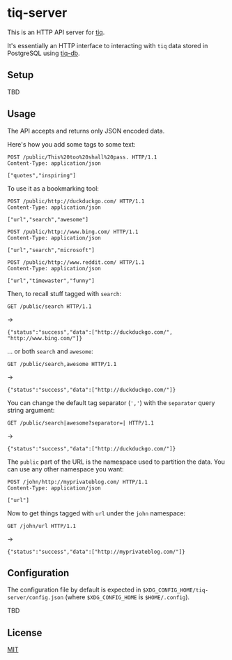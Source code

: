 tiq-server
==========

This is an HTTP API server for [tiq](https://github.com/imiric/tiq).

It's essentially an HTTP interface to interacting with `tiq` data stored in
PostgreSQL using [tiq-db](https://github.com/imiric/tiq-db).


Setup
-----

TBD


Usage
-----

The API accepts and returns only JSON encoded data.

Here's how you add some tags to some text:

```
POST /public/This%20too%20shall%20pass. HTTP/1.1
Content-Type: application/json

["quotes","inspiring"]
```

To use it as a bookmarking tool:

```
POST /public/http://duckduckgo.com/ HTTP/1.1
Content-Type: application/json

["url","search","awesome"]
```

```
POST /public/http://www.bing.com/ HTTP/1.1
Content-Type: application/json

["url","search","microsoft"]
```

```
POST /public/http://www.reddit.com/ HTTP/1.1
Content-Type: application/json

["url","timewaster","funny"]
```

Then, to recall stuff tagged with `search`:
```
GET /public/search HTTP/1.1
```
->
```
{"status":"success","data":["http://duckduckgo.com/", "http://www.bing.com/"]}
```

... or both `search` and `awesome`:
```
GET /public/search,awesome HTTP/1.1
```
->
```
{"status":"success","data":["http://duckduckgo.com/"]}
```

You can change the default tag separator (`','`) with the `separator` query
string argument:

```
GET /public/search|awesome?separator=| HTTP/1.1
```
->
```
{"status":"success","data":["http://duckduckgo.com/"]}
```

The `public` part of the URL is the namespace used to partition the data.
You can use any other namespace you want:
```
POST /john/http://myprivateblog.com/ HTTP/1.1
Content-Type: application/json

["url"]
```

Now to get things tagged with `url` under the `john` namespace:
```
GET /john/url HTTP/1.1
```
->
```
{"status":"success","data":["http://myprivateblog.com/"]}
```


Configuration
-------------

The configuration file by default is expected in `$XDG_CONFIG_HOME/tiq-server/config.json`
(where `$XDG_CONFIG_HOME` is `$HOME/.config`).

TBD

License
-------

[MIT](LICENSE)

